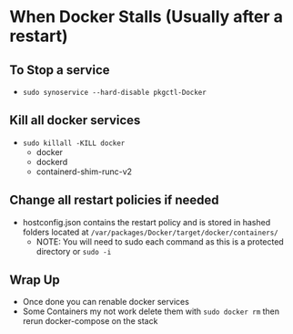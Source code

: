 # When Docker Stalls (Usually after a restart)
## To Stop a service 
- `sudo synoservice --hard-disable pkgctl-Docker`
## Kill all docker services 
- `sudo killall -KILL docker`
  - docker 
  - dockerd 
  - containerd-shim-runc-v2
## Change all restart policies if needed
- hostconfig.json contains the restart policy and is stored in hashed folders located at `/var/packages/Docker/target/docker/containers/`
  - NOTE: You will need to sudo each command as this is a protected directory or `sudo -i`
## Wrap Up
- Once done you can renable docker services
- Some Containers my not work delete them with `sudo docker rm` then rerun docker-compose on the stack 

